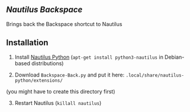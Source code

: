 *Nautilus Backspace*
-----------------------
Brings back the Backspace shortcut to Nautilus

Installation
-----------------------
1) Install [Nautilus Python](https://wiki.gnome.org/Projects/NautilusPython) (`apt-get install python3-nautilus` in Debian-based distributions)
 
2) Download `Backspace-Back.py` and put it here: `.local/share/nautilus-python/extensions/`

(you might have to create this directory first)

3) Restart Nautilus (`killall nautilus`)
